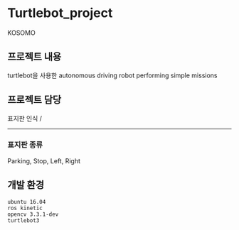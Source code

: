 # Turtlebot_project
KOSOMO

## 프로젝트 내용
turtlebot을 사용한 autonomous driving robot performing simple missions


## 프로젝트 담당
표지판 인식
/

---
### 표지판 종류
Parking, Stop, Left, Right

## 개발 환경

    ubuntu 16.04
    ros kinetic
    opencv 3.3.1-dev
    turtlebot3 

